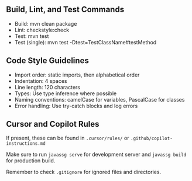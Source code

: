 ## Build, Lint, and Test Commands

* Build: mvn clean package
* Lint: checkstyle:check
* Test: mvn test
* Test (single): mvn test -Dtest=TestClassName#testMethod

## Code Style Guidelines

* Import order: static imports, then alphabetical order
* Indentation: 4 spaces
* Line length: 120 characters
* Types: Use type inference where possible
* Naming conventions: camelCase for variables, PascalCase for classes
* Error handling: Use try-catch blocks and log errors

## Cursor and Copilot Rules
If present, these can be found in `.cursor/rules/` or `.github/copilot-instructions.md`

Make sure to run `javassg serve` for development server and `javassg build` for production build.

Remember to check `.gitignore` for ignored files and directories.